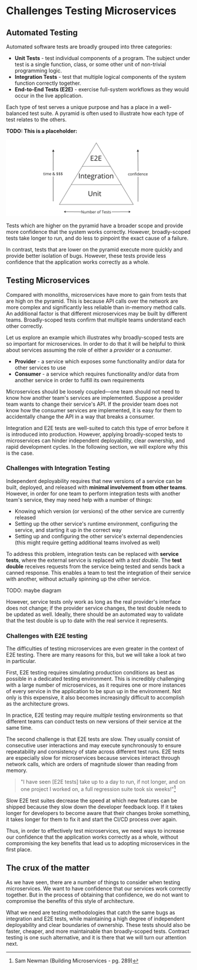 # Challenges Testing Microservices

## Automated Testing

Automated software tests are broadly grouped into three categories:

- **Unit Tests** - test individual components of a program.
  The subject under test is a single function, class, or some other unit of non-trivial programming logic.
- **Integration Tests** - test that multiple logical components of the system function correctly together.
- **End-to-End Tests (E2E)** - exercise full-system workflows as they would occur in the live application.

Each type of test serves a unique purpose and has a place in a well-balanced test suite.
A pyramid is often used to illustrate how each type of test relates to the others.

**TODO: This is a placeholder:**

![Alt text](./image.png)

Tests which are higher on the pyramid have a broader scope and provide more confidence that the system works correctly.
However, broadly-scoped tests take longer to run, and do less to pinpoint the exact cause of a failure.

In contrast, tests that are lower on the pyramid execute more quickly and provide better isolation of bugs.
However, these tests provide less confidence that the application works correctly as a whole.

## Testing Microservices

Compared with monoliths, microservices have more to gain from tests that are high on the pyramid.
This is because API calls over the network are more complex and significantly less reliable than in-memory method calls.
An additional factor is that different microservices may be built by different teams.
Broadly-scoped tests confirm that multiple teams understand each other correctly.

Let us explore an example which illustrates why broadly-scoped tests are so important for microservices.
In order to do that it will be helpful to think about services assuming the role of either a *provider* or a *consumer*.

- **Provider** - a service which exposes some functionality and/or data for other services to use
- **Consumer** - a service which requires functionality and/or data from another service in order to fulfill its own requirements

Microservices should be loosely coupled—one team should not need to know how another team's services are implemented.
Suppose a provider team wants to change their service's API.
If the provider team does not know how the consumer services are implemented, it is easy for them to accidentally change the API in a way that breaks a consumer.

Integration and E2E tests are well-suited to catch this type of error before it is introduced into production.
However, applying broadly-scoped tests to microservices can hinder independent deployability, clear ownership, and rapid development cycles.
In the following section, we will explore why this is the case.

### Challenges with Integration Testing

Independent deployability requires that new versions of a service can be built, deployed, and released with **minimal involvement from other teams**.
However, in order for one team to perform integration tests with another team's service, they may need help with a number of things:

- Knowing which version (or versions) of the other service are currently released
- Setting up the other service's runtime environment, configuring the service, and starting it up in the correct way
- Setting up and configuring the other service's external dependencies (this might require getting additional teams involved as well)

To address this problem, integration tests can be replaced with **service tests**, where the external service is replaced with a *test double*.
The **test double** receives requests from the service being tested and sends back a canned response.
This enables a team to test the integration of their service with another, without actually spinning up the other service.

TODO: maybe diagram

However, service tests only work as long as the real provider's interface does not change; if the provider service changes, the test double needs to be updated as well.
Ideally, there should be an automated way to validate that the test double is up to date with the real service it represents.

### Challenges with E2E testing

The difficulties of testing microservices are even greater in the context of E2E testing.
There are many reasons for this, but we will take a look at two in particular.

First, E2E testing requires simulating production conditions as best as possible in a dedicated testing environment.
This is incredibly challenging with a large number of microservices, as it requires one or more instances of every service in the application to be spun up in the environment.
Not only is this expensive, it also becomes increasingly difficult to accomplish as the architecture grows.

In practice, E2E testing may require *multiple* testing environments so that different teams can conduct tests on new versions of their service at the same time.

The second challenge is that E2E tests are slow.
They usually consist of consecutive user interactions and may execute synchronously to ensure repeatability and consistency of state across different test runs.
E2E tests are especially slow for microservices because services interact through network calls, which are orders of magnitude slower than reading from memory.

> "I have seen \[E2E tests\] take up to a day to run, if not longer, and on one project I worked on, a full regression suite took six weeks!"[^1]

Slow E2E test suites decrease the speed at which new features can be shipped because they slow down the developer feedback loop.
If it takes longer for developers to become aware that their changes broke something, it takes longer for them to fix it and start the CI/CD process over again.

Thus, in order to effectively test microservices, we need ways to increase our confidence that the application works correctly as a whole, without compromising the key benefits that lead us to adopting microservices in the first place.

## The crux of the matter

As we have seen, there are a number of things to consider when testing microservices.
We want to have confidence that our services work correctly together. But in the process of obtaining that confidence, we do not want to compromise the benefits of this style of architecture.

What we need are testing methodologies that catch the same bugs as integration and E2E tests, while maintaining a high degree of independent deployability and clear boundaries of ownership.
These tests should also be faster, cheaper, and more maintainable than broadly-scoped tests. Contract testing is one such alternative, and it is there that we will turn our attention next.

[^1]: Sam Newman (Building Microservices - pg. 289)
